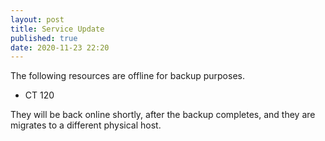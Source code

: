 ```yaml
---
layout: post
title: Service Update
published: true
date: 2020-11-23 22:20
---
```

The following resources are offline for backup purposes.
- CT 120

They will be back online shortly, after the backup completes, and they are migrates to a different physical host.
